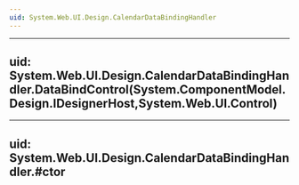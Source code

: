 ```yaml
---
uid: System.Web.UI.Design.CalendarDataBindingHandler
---
```


---
uid: System.Web.UI.Design.CalendarDataBindingHandler.DataBindControl(System.ComponentModel.Design.IDesignerHost,System.Web.UI.Control)
---

---
uid: System.Web.UI.Design.CalendarDataBindingHandler.#ctor
---
